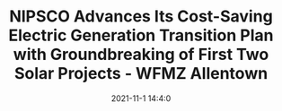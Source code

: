 ---
"title": "NIPSCO Advances Its Cost-Saving Electric Generation Transition Plan with Groundbreaking of First Two Solar Projects - WFMZ Allentown"
"date": "2021-11-1 14:4:0"
"feed_name": "GOOGLENEWSCONSTRUCTION"
"feed_website": "https://news.google.com/search?q=construction%2Bincident&hl=en-US&gl=US&ceid=US:en"
"feed_rss": "https://news.google.com/rss/search?q=construction%2Bincident&hl=en-US&gl=US&ceid=US:en"
"link": "https://www.wfmz.com/news/pr_newswire/pr_newswire_business/nipsco-advances-its-cost-saving-electric-generation-transition-plan-with-groundbreaking-of-first-two-solar/article_89b28a40-3a72-54d4-93cb-4086b8442548.html"
"source": "{'href': 'https://www.wfmz.com', 'title': 'WFMZ Allentown'}"
"file": "_posts/2021-1-1-82e29f384199d109210e58c613983f8eb54ef200.md"
"accident": "0"
"drilling": "0"
"dead": "0"
"injured": "0"
"arrested": "0"
"place": "unknown place"
"where": "unknown site"
"causes": "unknown"
"place_uri": "unknown place"
---
